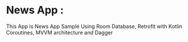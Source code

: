 News App :
======================
This App is News App Sample Using Room Database, Retrofit with Kotlin Coroutines, MVVM architecture and Dagger